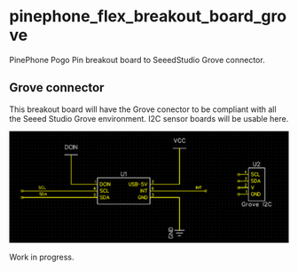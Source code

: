 # pinephone_flex_breakout_board_grove
 PinePhone Pogo Pin breakout board to SeeedStudio Grove connector. 

## Grove connector 
This breakout board will have the Grove conector to be compliant with all the Seeed Studio Grove environment.   I2C sensor boards will be usable here. 

![alt tag](/pictures/1.png)

Work in progress. 